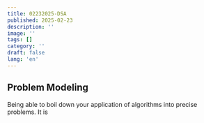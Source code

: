 ```yaml
---
title: 02232025-DSA
published: 2025-02-23
description: ''
image: ''
tags: []
category: ''
draft: false 
lang: 'en'
---
```


## Problem Modeling
Being able to boil down your application of algorithms into precise problems. It is 